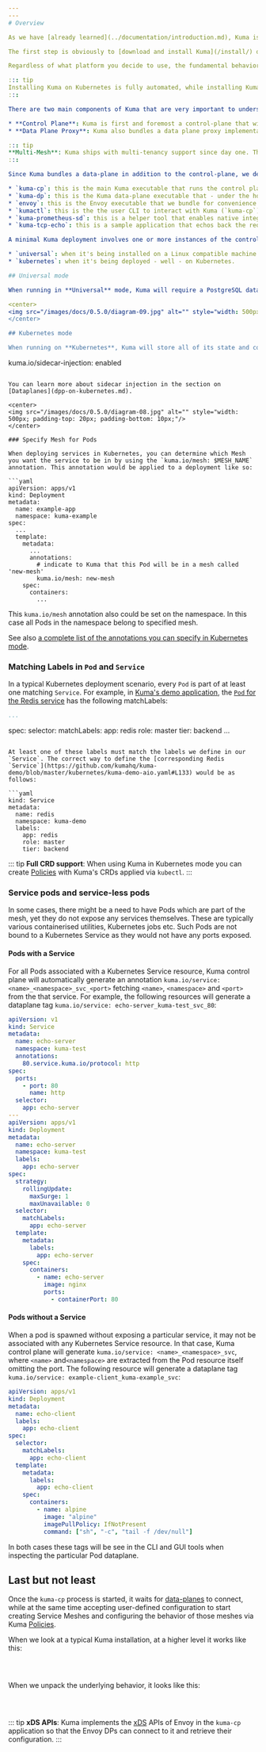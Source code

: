 ```yaml
---
---
# Overview

As we have [already learned](../documentation/introduction.md), Kuma is a universal control plane that can run across both modern environments like Kubernetes and more traditional VM-based ones.

The first step is obviously to [download and install Kuma](/install/) on the platform of your choice. Different distributions will present different installation instructions that follow the best practices for the platform you have selected.

Regardless of what platform you decide to use, the fundamental behavior of Kuma at runtime will not change across different distributions. These fundamentals are important to explore in order to understand what Kuma is and how it works.

::: tip
Installing Kuma on Kubernetes is fully automated, while installing Kuma on Linux requires the user to run the Kuma executables. Both ways are very simple, and can be explored from the [installation page](/install/).
:::

There are two main components of Kuma that are very important to understand:

* **Control Plane**: Kuma is first and foremost a control-plane that will accept user input (you are the user) in order to create and configure [Policies](../../policies/introduction) like [Service Meshes](../../policies/mesh), and in order to add services and configure their behavior within the Meshes you have created.
* **Data Plane Proxy**: Kuma also bundles a data plane proxy implementation based on top of [Envoy](https://www.envoyproxy.io/). An instance of the data plane proxy runs alongside every instance of our services (or on every Kubernetes Pod as a sidecar container). This instance processes both incoming and outgoing requests for the service.

::: tip
**Multi-Mesh**: Kuma ships with multi-tenancy support since day one. This means you can create and configure multiple isolated Service Meshes from **one** control-plane. By doing so we lower the complexity and the operational cost of supporting multiple meshes. [Explore Kuma's Policies](/policies).
:::

Since Kuma bundles a data-plane in addition to the control-plane, we decided to call the executables `kuma-cp` and `kuma-dp` to differentiate them. Let's take a look at all the executables that ship with Kuma:

* `kuma-cp`: this is the main Kuma executable that runs the control plane (CP).
* `kuma-dp`: this is the Kuma data-plane executable that - under the hood - invokes `envoy`.
* `envoy`: this is the Envoy executable that we bundle for convenience into the archive.
* `kumactl`: this is the the user CLI to interact with Kuma (`kuma-cp`) and its data.
* `kuma-prometheus-sd`: this is a helper tool that enables native integration between `Kuma` and `Prometheus`. Thanks to it, `Prometheus` will be able to automatically find all dataplanes in your Mesh and scrape metrics out of them.
* `kuma-tcp-echo`: this is a sample application that echos back the requests we are making, used for demo purposes.

A minimal Kuma deployment involves one or more instances of the control-plane (`kuma-cp`), and one or more instances of the data-planes (`kuma-dp`) which will connect to the control-plane as soon as they startup. Kuma supports two modes:

* `universal`: when it's being installed on a Linux compatible machine like MacOS, Virtual Machine or Bare Metal. This also includes those instances where Kuma is being installed on a Linux base machine (ie, a Docker image).
* `kubernetes`: when it's being deployed - well - on Kubernetes.

## Universal mode

When running in **Universal** mode, Kuma will require a PostgreSQL database to store its state. The PostgreSQL database and schema will have to be initialized accordingly to the installation instructions:

<center>
<img src="/images/docs/0.5.0/diagram-09.jpg" alt="" style="width: 500px; padding-top: 20px; padding-bottom: 10px;"/>
</center>

## Kubernetes mode

When running on **Kubernetes**, Kuma will store all of its state and configuration on the underlying Kubernetes API Server, therefore requiring no dependency to store the data. Kuma will automatically inject the dataplane proxy `kuma-dp` on any Pod that belongs to a Namespace that includes the following labels:

```
kuma.io/sidecar-injection: enabled
```

You can learn more about sidecar injection in the section on [Dataplanes](dpp-on-kubernetes.md).

<center>
<img src="/images/docs/0.5.0/diagram-08.jpg" alt="" style="width: 500px; padding-top: 20px; padding-bottom: 10px;"/>
</center>

### Specify Mesh for Pods

When deploying services in Kubernetes, you can determine which Mesh you want the service to be in by using the `kuma.io/mesh: $MESH_NAME` annotation. This annotation would be applied to a deployment like so:

```yaml
apiVersion: apps/v1
kind: Deployment
metadata:
  name: example-app
  namespace: kuma-example
spec:
  ...
  template:
    metadata:
      ...
      annotations:
        # indicate to Kuma that this Pod will be in a mesh called 'new-mesh'
        kuma.io/mesh: new-mesh
    spec:
      containers:
        ...
```

This `kuma.io/mesh` annotation also could be set on the namespace. In this case all Pods in the namespace belong to specified mesh.

See also [a complete list of the annotations you can specify in Kubernetes mode](../reference/kubernetes-annotations/).
 
### Matching Labels in `Pod` and `Service` 

In a typical Kubernetes deployment scenario, every `Pod` is part of at least one matching `Service`. For example, in [Kuma's demo application](https://github.com/kumahq/kuma-demo/blob/master/kubernetes/), the [`Pod` for the Redis service](https://github.com/kumahq/kuma-demo/blob/master/kubernetes/kuma-demo-aio.yaml#L104)  has the following matchLabels:

```yaml
...
```

spec:
  selector:
    matchLabels:
      app: redis
      role: master
      tier: backend
...
```

At least one of these labels must match the labels we define in our `Service`. The correct way to define the [corresponding Redis `Service`](https://github.com/kumahq/kuma-demo/blob/master/kubernetes/kuma-demo-aio.yaml#L133) would be as follows:

```yaml
kind: Service
metadata:
  name: redis
  namespace: kuma-demo
  labels:
    app: redis
    role: master
    tier: backend
```

::: tip
**Full CRD support**: When using Kuma in Kubernetes mode you can create [Policies](../../policies/introduction) with Kuma's CRDs applied via `kubectl`.
:::

### Service pods and service-less pods

In some cases, there might be a need to have Pods which are part of the mesh, yet they do not expose any services themselves. These are typically various containerised utilities, Kubernetes jobs etc.
Such Pods are not bound to a Kubernetes Service as they would not have any ports exposed.

#### Pods with a Service

For all Pods associated with a Kubernetes Service resource, Kuma control plane will automatically generate an annotation `kuma.io/service: <name>_<namespace>_svc_<port>` fetching `<name>`, `<namespace>` and `<port>` from the that service. For example, the following resources will generate a dataplane tag
`kuma.io/service: echo-server_kuma-test_svc_80`:

```yaml
apiVersion: v1
kind: Service
metadata:
  name: echo-server
  namespace: kuma-test
  annotations:
    80.service.kuma.io/protocol: http
spec:
  ports:
    - port: 80
      name: http
  selector:
    app: echo-server
---
apiVersion: apps/v1
kind: Deployment
metadata:
  name: echo-server
  namespace: kuma-test
  labels:
    app: echo-server
spec:
  strategy:
    rollingUpdate:
      maxSurge: 1
      maxUnavailable: 0
  selector:
    matchLabels:
      app: echo-server
  template:
    metadata:
      labels:
        app: echo-server
    spec:
      containers:
        - name: echo-server
          image: nginx
          ports:
            - containerPort: 80
```

#### Pods without a Service

When a pod is spawned without exposing a particular service, it may not be associated with any Kubernetes Service resource. In that case, Kuma control plane will generate `kuma.io/service: <name>_<namespace>_svc`, where `<name>` and`<namespace>` are extracted from the Pod resource itself omitting the port. The following resource will generate a dataplane tag 
`kuma.io/service: example-client_kuma-example_svc`:

```yaml
apiVersion: apps/v1
kind: Deployment
metadata:
  name: echo-client
  labels:
    app: echo-client
spec:
  selector:
    matchLabels:
      app: echo-client
  template:
    metadata:
      labels:
        app: echo-client
    spec:
      containers:
        - name: alpine
          image: "alpine"
          imagePullPolicy: IfNotPresent
          command: ["sh", "-c", "tail -f /dev/null"]
```

In both cases these tags will be see in the CLI and GUI tools when inspecting the particular Pod dataplane.

## Last but not least

Once the `kuma-cp` process is started, it waits for [data-planes](dpp.md) to connect, while at the same time accepting user-defined configuration to start creating Service Meshes and configuring the behavior of those meshes via Kuma [Policies](../../policies/introduction).

When we look at a typical Kuma installation, at a higher level it works like this:

<center>
<img src="/images/docs/0.4.0/diagram-06.jpg" alt="" style="padding-top: 20px; padding-bottom: 10px;"/>
</center>

When we unpack the underlying behavior, it looks like this:

<center>
<img src="/images/docs/0.4.0/diagram-07.jpg" alt="" style="padding-top: 20px; padding-bottom: 10px;"/>
</center>

::: tip
**xDS APIs**: Kuma implements the [xDS](https://www.envoyproxy.io/docs/envoy/latest/api-docs/xds_protocol) APIs of Envoy in the `kuma-cp` application so that the Envoy DPs can connect to it and retrieve their configuration.
:::
